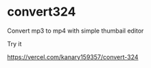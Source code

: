 # convert324

Convert mp3 to mp4 with simple thumbail editor

Try it

https://vercel.com/kanary159357/convert-324
